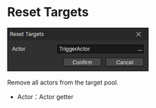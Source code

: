 # Reset Targets

![](img/resetTargets-1.png)

Remove all actors from the target pool.

- Actor：Actor getter
